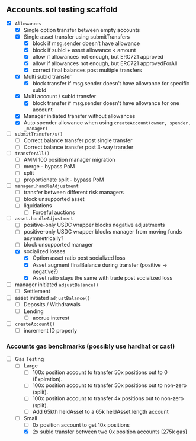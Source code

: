 ## Accounts.sol testing scaffold

- [x]  `Allowances`
    - [x]  Single option transfer between empty accounts
    - [x]  Single asset transfer using submitTransfers
        - [x]  block if msg.sender doesn’t have allowance
        - [x]  block if subId + asset allowance < amount
        - [x]  allow if allowances not enough, but ERC721 approved
        - [x]  allow if allowances not enough, but ERC721 approvedForAll
        - [x]  correct final balances post multiple transfers
    - [x]  Multi subId transfer
        - [x]  block transfer if msg.sender doesn’t have allowance for specific subId
    - [x]  Multi account / subId transfer
        - [x]  block transfer if msg.sender doesn’t have allowance for one account
    - [x]  Manager initiated transfer without allowances
    - [x]  Auto spender allowance when using `createAccount(owner, spender, _manager)`
- [ ]  `submitTransfer/s()`
    - [ ]  Correct balance transfer post single transfer
    - [ ]  Correct balance transfer post 3-way transfer
- [ ]  `transferAll()`
    - [ ]  AMM 100 position manager migration
    - [ ]  merge - bypass PoM 
    - [ ]  split
    - [ ]  proportionate split - bypass PoM
- [ ]  `manager.handleAdjustment`
    - [ ]  transfer between different risk managers
    - [ ]  block unsupported asset
    - [ ]  liquidations
        - [ ]  Forceful auctions
- [ ]  `asset.handleAdjustment`
    - [ ]  positive-only USDC wrapper blocks negative adjustments
    - [ ]  positive-only USDC wrapper blocks manager from moving funds asymmetrically?
    - [ ]  block unsupported manager
    - [x]  socialized losses
        - [x]  Option asset ratio post socialized loss
        - [x]  Asset augment finalBalance during transfer (positive → negative?)
        - [x]  Asset ratio stays the same with trade post socialized loss
- [ ]  manager initiated `adjustBalance()`
    - [ ]  Settlement
- [ ]  asset initiated `adjustBalance()`
    - [ ]  Deposits / Withdrawals
    - [ ]  Lending
        - [ ]  accrue interest
- [ ]  `createAccount()`
    - [ ]  increment ID properly

### Accounts gas benchmarks (possibly use hardhat or cast)
- [ ]  Gas Testing
    - [ ]  Large
        - [ ]  100x position account to transfer 50x positions out to 0 (Expiration).
        - [ ]  100x position account to transfer 50x positions out to non-zero (split).
        - [ ]  100x position account to transfer 4x positions out to non-zero (split).
        - [ ]  Add 65kth heldAsset to a 65k heldAsset.length account
    - [ ]  Small
        - [ ]  0x position account to get 10x positions
        - [x]  2x subId transfer between two 0x position accounts [275k gas]